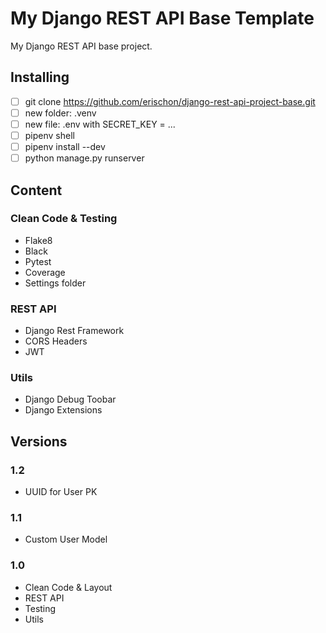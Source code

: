 # My Django REST API Base Template

My Django REST API base project.

## Installing
- [ ] git clone https://github.com/erischon/django-rest-api-project-base.git
- [ ] new folder: .venv
- [ ] new file: .env with SECRET_KEY = ...
- [ ] pipenv shell
- [ ] pipenv install --dev
- [ ] python manage.py runserver

## Content
### Clean Code & Testing
- Flake8
- Black
- Pytest
- Coverage
- Settings folder
### REST API
- Django Rest Framework
- CORS Headers
- JWT
### Utils
- Django Debug Toobar
- Django Extensions

## Versions
### 1.2
- UUID for User PK
### 1.1
- Custom User Model
### 1.0
- Clean Code & Layout
- REST API
- Testing
- Utils